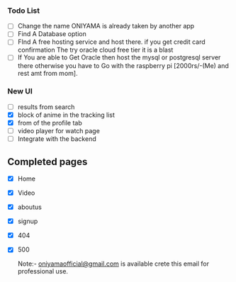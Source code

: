 ### Todo List
- [ ] Change the name ONIYAMA is already taken by another app
- [ ] Find A Database option
- [ ] FInd A free hosting service and host there.
      if you get credit card confirmation The try oracle cloud free tier it is a blast 
- [ ] If You are able to Get Oracle then host the mysql or postgresql server there otherwise you have to Go with the raspberry pi [2000rs/-(Me) and rest amt from mom].
### New UI
- [ ] results from search
- [x] block of anime in the tracking list
- [x] from of the profile tab
- [ ] video player for watch page
- [ ] Integrate with the backend
## Completed pages
- [x] Home
- [x] Video
- [x] aboutus
- [x] signup
- [x] 404
- [x] 500


	Note:- oniyamaofficial@gmail.com is available crete this email for professional use.